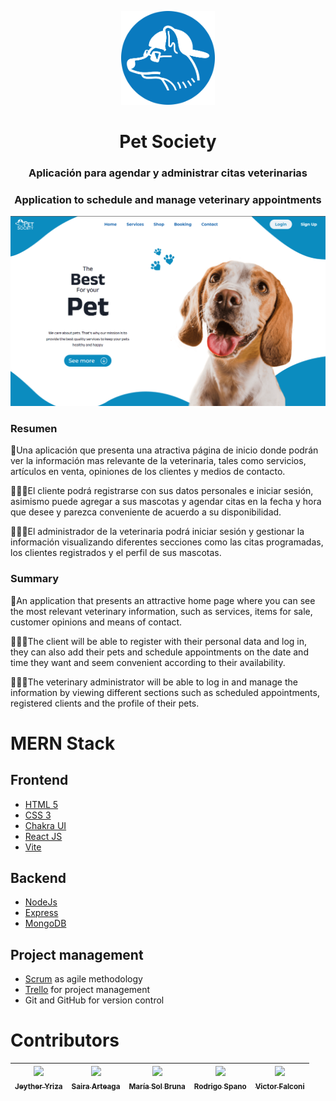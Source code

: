 <p align="center"><a href="https://pet-society-lilac.vercel.app/" target="_blank" rel="noopener noreferrer"><img width="150" src="https://github.com/No-Country/c6-37-ft-mern/blob/main/front/public/assets/icono.png" alt="PetSociety logo"></a></p>

<p align="center">
  <h1 align="center">Pet Society</h1>
</p>

<p align="center">
  <h3 align="center">Aplicación para agendar y administrar citas veterinarias</h3>
</p>
<p align="center">
  <h3 align="center">Application to schedule and manage veterinary appointments</h3>
</p>
<p align="center"><a href="https://pet-society-lilac.vercel.app/" target="_blank" rel="noopener noreferrer"><img width=800" src="https://github.com/No-Country/c6-37-ft-mern/blob/main/front/public/assets/overview.png" alt="PetSociety overview"></a></p>

### Resumen
🐶Una aplicación que presenta una atractiva página de inicio donde podrán ver la información mas relevante de la veterinaria, tales como servicios, artículos en venta, opiniones de los clientes y medios de contacto.

👩🏻‍💻El cliente podrá registrarse con sus datos personales e iniciar sesión, asimismo puede agregar a sus mascotas y agendar citas en la fecha y hora que desee y parezca conveniente de acuerdo a su disponibilidad.

👨🏻‍⚕️El administrador de la veterinaria podrá iniciar sesión y gestionar la información visualizando diferentes secciones como las citas programadas, los clientes registrados y el perfil de sus mascotas.

### Summary

🐶An application that presents an attractive home page where you can see the most relevant veterinary information, such as services, items for sale, customer opinions and means of contact.

👩🏻‍💻The client will be able to register with their personal data and log in, they can also add their pets and schedule appointments on the date and time they want and seem convenient according to their availability.

👨🏻‍⚕️The veterinary administrator will be able to log in and manage the information by viewing different sections such as scheduled appointments, registered clients and the profile of their pets.

# MERN Stack
## Frontend
- [HTML 5](https://developer.mozilla.org/es/docs/Glossary/HTML5)
- [CSS 3](https://developer.mozilla.org/es/docs/Glossary/CSS)
- [Chakra UI](https://chakra-ui.com/)
- [React JS](https://reactjs.org/)
- [Vite](https://vitejs.dev/)

## Backend 
- [NodeJs](https://nodejs.org/)
- [Express](https://expressjs.com/)
- [MongoDB](https://www.mongodb.com/)

## Project management 
- [Scrum](https://www.scrum.org/resources/what-is-scrum) as agile methodology
- [Trello](https://trello.com/jeytheryriza/boards) for project management
- Git and GitHub for version control

# Contributors

| [<img src="https://user-images.githubusercontent.com/30716739/188255862-4007fa2e-dae9-4fba-a593-55f2c533b0c1.png" width=50><br><sub>Jeyther Yriza</sub>](https://github.com/Jeyther) |  [<img src="https://user-images.githubusercontent.com/30716739/188255894-03f66de0-76bd-406a-88c6-51edc9b4384d.png" width=50><br><sub>Saira Arteaga</sub>](https://github.com/ellenpimentel) |  [<img src="https://user-images.githubusercontent.com/30716739/188255917-732d16e6-ea21-4b45-a936-81c0e6bc7613.png" width=50><br><sub>María Sol Bruna</sub>](https://github.com/MariaSolBruna) | [<img src="https://user-images.githubusercontent.com/30716739/188255965-61379da3-e6a2-4aff-a879-ccc394d1e144.png" width=50><br><sub>Rodrigo Spano</sub>](https://github.com/RodrigoSpano) | [<img src="https://user-images.githubusercontent.com/30716739/188256015-1216a348-4fa8-4d73-8529-baa2a9ad7f03.png" width=50><br><sub>Victor Falconi</sub>](https://github.com/VictorFalconi) | 
| :---: | :---: | :---: | :---: | :---: |
